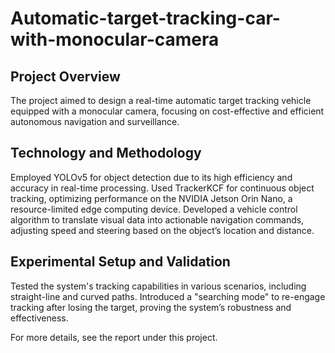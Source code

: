 # Automatic-target-tracking-car-with-monocular-camera

## Project Overview
The project aimed to design a real-time automatic target tracking vehicle equipped with a monocular camera, focusing on cost-effective and efficient autonomous navigation and surveillance.

## Technology and Methodology
Employed YOLOv5 for object detection due to its high efficiency and accuracy in real-time processing.
Used TrackerKCF for continuous object tracking, optimizing performance on the NVIDIA Jetson Orin Nano, a resource-limited edge computing device.
Developed a vehicle control algorithm to translate visual data into actionable navigation commands, adjusting speed and steering based on the object’s location and distance.

## Experimental Setup and Validation
Tested the system's tracking capabilities in various scenarios, including straight-line and curved paths.
Introduced a "searching mode" to re-engage tracking after losing the target, proving the system’s robustness and effectiveness.

For more details, see the report under this project.
